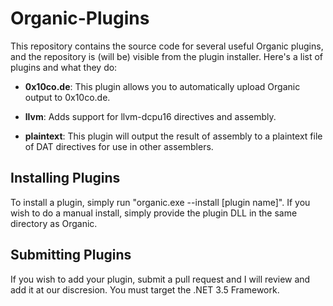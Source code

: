 Organic-Plugins
===============

This repository contains the source code for several useful Organic plugins, and the repository is (will be) visible from the plugin installer.  Here's a list of plugins and what they do:

* **0x10co.de**: This plugin allows you to automatically upload Organic output to 0x10co.de.

* **llvm**: Adds support for llvm-dcpu16 directives and assembly.

* **plaintext**: This plugin will output the result of assembly to a plaintext file of DAT directives for use in other assemblers.

Installing Plugins
------------------

To install a plugin, simply run "organic.exe --install [plugin name]".  If you wish to do a manual install, simply provide the plugin DLL in the same directory as Organic.

Submitting Plugins
------------------

If you wish to add your plugin, submit a pull request and I will review and add it at our discresion.  You must target the .NET 3.5 Framework.